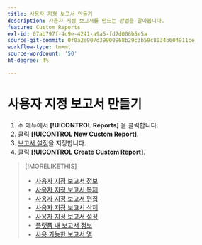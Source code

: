 ```yaml
---
title: 사용자 지정 보고서 만들기
description: 사용자 지정 보고서를 만드는 방법을 알아봅니다.
feature: Custom Reports
exl-id: 07ab797f-4c9e-4241-a9a5-fd7d006b5e5a
source-git-commit: 0f0a2e907d39900968b29c3b59c8034b604911ce
workflow-type: tm+mt
source-wordcount: '50'
ht-degree: 4%

---
```


# 사용자 지정 보고서 만들기

1. 주 메뉴에서 **[!UICONTROL Reports]** 을 클릭합니다.
1. 클릭 **[!UICONTROL New Custom Report]**.
1. [보고서 설정](/help/dsp/reports/report-settings.md)을 지정합니다.
1. 클릭 **[!UICONTROL Create Custom Report]**.

>[!MORELIKETHIS]
>
>* [사용자 지정 보고서 정보](/help/dsp/reports/report-about.md)
>* [사용자 지정 보고서 복제](/help/dsp/reports/report-copy.md)
>* [사용자 지정 보고서 편집](/help/dsp/reports/report-edit.md)
>* [사용자 지정 보고서 삭제](/help/dsp/reports/report-delete.md)
>* [사용자 지정 보고서 설정](/help/dsp/reports/report-settings.md)
>* [플랫폼 내 보고서 정보](/help/dsp/campaign-management/reports/campaign-reports-about.md)
>* [사용 가능한 보고서 열](/help/dsp/reports/report-columns.md)


